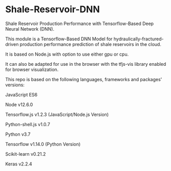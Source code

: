 # Shale-Reservoir-DNN

Shale Reservoir Production Performance with Tensorflow-Based Deep Neural Network (DNN).

This module is a Tensorflow-Based DNN Model for hydraulically-fractured-driven production performance prediction of shale reservoirs in the cloud.

It is based on Node.js with option to use either gpu or cpu. 

It can also be adapted for use in the browser with the tfjs-vis library enabled for browser visualization.

This repo is based on the following languages, frameworks and packages' versions:

JavaScript ES6

Node v12.6.0

Tensorflow.js v1.2.3 (JavaScript/Node.js Version)

Python-shell.js v1.0.7

Python v3.7

Tensorflow v1.14.0 (Python Version)

Scikit-learn v0.21.2

Keras v2.2.4

